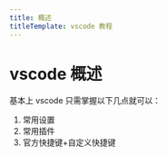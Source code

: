 ```yaml
---
title: 概述
titleTemplate: vscode 教程
---
```


# vscode 概述

基本上 vscode 只需掌握以下几点就可以：

1. 常用设置
2. 常用插件
3. 官方快捷键+自定义快捷键
